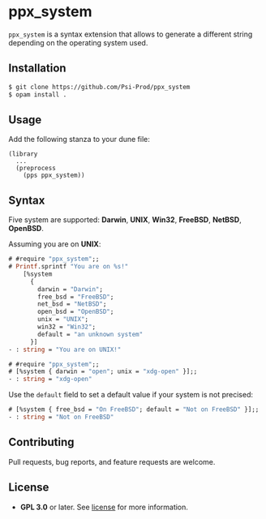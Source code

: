 # ppx_system

`ppx_system` is a syntax extension that allows to generate a different string depending on the operating system used.

## Installation

```bash
$ git clone https://github.com/Psi-Prod/ppx_system
$ opam install .
```

## Usage

Add the following stanza to your dune file:
```
(library
  ...
  (preprocess
    (pps ppx_system))
```

## Syntax

Five system are supported: **Darwin**, **UNIX**, **Win32**, **FreeBSD**, **NetBSD**, **OpenBSD**.

Assuming you are on **UNIX**:
```ocaml
# #require "ppx_system";;
# Printf.sprintf "You are on %s!"
    [%system
      {
        darwin = "Darwin";
        free_bsd = "FreeBSD";
        net_bsd = "NetBSD";
        open_bsd = "OpenBSD";
        unix = "UNIX";
        win32 = "Win32";
        default = "an unknown system"
      }]
- : string = "You are on UNIX!"
```

```ocaml
# #require "ppx_system";;
# [%system { darwin = "open"; unix = "xdg-open" }];;
- : string = "xdg-open"
```

Use the `default` field to set a default value if your system is not precised:
```ocaml
# [%system { free_bsd = "On FreeBSD"; default = "Not on FreeBSD" }];;
- : string = "Not on FreeBSD"
```

## Contributing

Pull requests, bug reports, and feature requests are welcome.

## License

- **GPL 3.0** or later. See [license](LICENSE) for more information.
